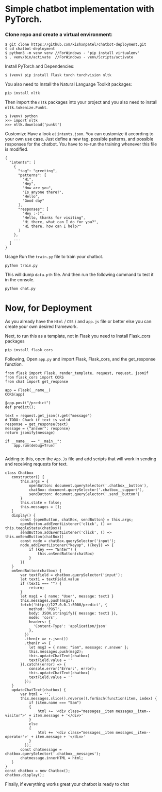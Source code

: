 # Simple chatbot implementation with PyTorch.

### Clone repo and create a virtual environment:
```
$ git clone https://github.com/kishxnpatel/chatbot-deployment.git
$ cd chatbot-deployment
$ python3 -m venv venv //ForWindows - 'pip install virtualenv'
$ . venv/bin/activate  //ForWindows - venv/Scripts/activate
```
Install PyTorch and Dependencies:
```
$ (venv) pip install Flask torch torchvision nltk
```
You also need to Install the Natural Language Toolkit packages:
```
pip install nltk
```
Then import the `nltk` packages into your project and you also need to install `nltk.tokenize.Punkt`.
```
$ (venv) python
>>> import nltk
>>> nltk.download('punkt')
```
Customize
Have a look at `intents.json`. You can customize it according to your own use case. Just define a new tag, possible patterns, and possible responses for the chatbot. You have to re-run the training whenever this file is modified.
```
{
  "intents": [
    {
      "tag": "greeting",
      "patterns": [
        "Hi",
        "Hey",
        "How are you",
        "Is anyone there?",
        "Hello",
        "Good day"
      ],
      "responses": [
        "Hey :-)",
        "Hello, thanks for visiting",
        "Hi there, what can I do for you?",
        "Hi there, how can I help?"
      ]
    },
    ...
  ]
}
```
Usage
Run the `train.py` file to train your chatbot.
```
python train.py
```
This will dump `data.pth` file. And then run the following command to test it in the console. 
```
python chat.py
```
# Now, for Deployment 
As you already have the `Html` / `CSS` / and `app.js` file or better else you can create your own desired framework.

Next, to run this as a template, not in Flask you need to Install Flask_cors packages
```
pip install flask_cors
```
Following, Open `app.py` and import Flask, Flask_cors, and the get_response function.

```
from flask import Flask, render_template, request, request, jsonif
from flask_cors import CORS
from chat import get_response

app = Flask(__name__)
CORS(app)

@app.post("/predict")
def predict();

text = request.get_json().get("message")
# TODO: Chack if text is valid
response = get_response(text)
message = {"answer": response}
return jsonify(message)

if __name__ == "__main__":
    app.run(debug=True)
 
 ```
 
 Adding to this, open the `App.Js` file and add scripts that will work in sending and receiving requests for text.
 
 ```
class Chatbox 
    constructor() {
        this.args = {
            openButton: document.querySelector('.chatbox__button'),
            chatBox: document.querySelector('.chatbox__support'),
            sendButton: document.querySelector('.send__button')
        }
        this.state = false;
        this.messages = [];
    }
    display() {
        const {openButton, chatBox, sendButton} = this.args;
        openButton.addEventListener('click', () => this.toggleState(chatBox))
        sendButton.addEventListener('click', () => this.onSendButton(chatBox))
        const node = chatBox.querySelector('input');
        node.addEventListener("keyup", ({key}) => {
            if (key === "Enter") {
                this.onSendButton(chatBox)
            }
        })
    }
    onSendButton(chatbox) {
        var textField = chatbox.querySelector('input');
        let text1 = textField.value
        if (text1 === "") {
            return;
        }
        let msg1 = { name: "User", message: text1 }
        this.messages.push(msg1);
        fetch('http://127.0.0.1:5000/predict', {
            method: 'POST',
            body: JSON.stringify({ message: text1 }),
            mode: 'cors',
            headers: {
              'Content-Type': 'application/json'
            },
          })
          .then(r => r.json())
          .then(r => {
            let msg2 = { name: "Sam", message: r.answer };
            this.messages.push(msg2);
            this.updateChatText(chatbox)
            textField.value = ''
        }).catch((error) => {
            console.error('Error:', error);
            this.updateChatText(chatbox)
            textField.value = ''
          });
    }
    updateChatText(chatbox) {
        var html = '';
        this.messages.slice().reverse().forEach(function(item, index) {
            if (item.name === "Sam")
            {
                html += '<div class="messages__item messages__item--visitor">' + item.message + '</div>'
            }
            else
            {
                html += '<div class="messages__item messages__item--operator">' + item.message + '</div>'
            }
          });
        const chatmessage = chatbox.querySelector('.chatbox__messages');
        chatmessage.innerHTML = html;
    }
}
const chatbox = new Chatbox();
chatbox.display();
```
Finally, if everything works great your chatbot is ready to chat 
